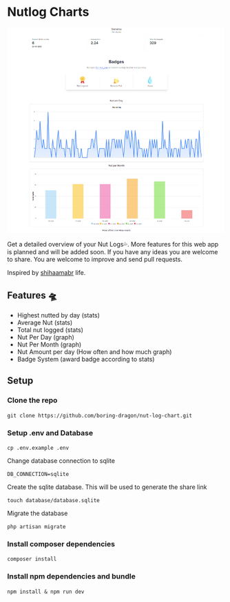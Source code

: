 # Nutlog Charts

![screenshot](shot.PNG)

Get a detailed overview of your Nut Logs💦. More features for this web app is planned and will be added soon. If you have any ideas you are welcome to share. 
You are welcome to improve and send pull requests.

Inspired by [shihaamabr](https://github.com/shihaamabr) life.

## Features 🛸

- Highest nutted by day (stats)
- Average Nut (stats)
- Total nut logged (stats)
- Nut Per Day (graph)
- Nut Per Month (graph)
- Nut Amount per day (How often and how much graph)
- Badge System (award badge according to stats)

## Setup

### Clone the repo 

```
git clone https://github.com/boring-dragon/nut-log-chart.git
```

### Setup .env and Database

```
cp .env.example .env
```
Change database connection to sqlite
```
DB_CONNECTION=sqlite
```
Create the sqlite database. This will be used to generate the share link
```
touch database/database.sqlite
```
Migrate the database
```
php artisan migrate
```

### Install composer dependencies

```
composer install
```

### Install npm dependencies and bundle

```
npm install & npm run dev
```
